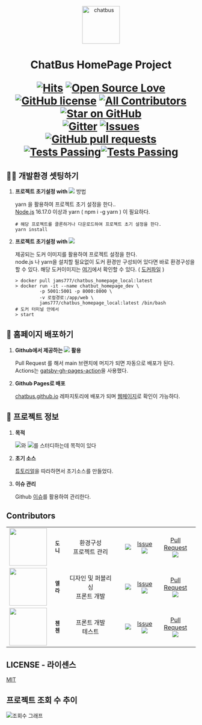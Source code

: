 <p align="center">
  <a href="https://chatbus.github.io">
    <img alt="chatbus" src="https://avatars.githubusercontent.com/u/110974823?s=100&v=4" width="100" />
  </a>
</p>

<h1 align="center">
  ChatBus HomePage Project

<a href="#"><img src="https://hits.seeyoufarm.com/api/count/incr/badge.svg?url=https%3A%2F%2Fgithub.com%2Fchatbus%2Fchatbus_homepage&count_bg=%2379C83D&title_bg=%231553B6&icon=&icon_color=%23E7E7E7&title=%EC%A1%B0%ED%9A%8C%EC%88%98&edge_flat=false" alt="Hits" /></a>
<a href="#"><img src="https://badges.frapsoft.com/os/v1/open-source.svg?v=103" alt="Open Source Love" /></a>
<a href="/LICENSE"><img src="https://img.shields.io/github/license/chatbus/chatbus_homepage.svg" alt="GitHub license" /></a>
<a href="#Contributors"><img src="https://img.shields.io/badge/contributors-3-orange.svg?style=flat-square" alt="All Contributors" /></a>
<a href="https://github.com/chatbus/chatbus_homepage/stargazers"><img src="https://img.shields.io/github/stars/chatbus/chatbus_homepage.svg?style=social" alt="Star on GitHub" /></a>
<br />
<a href="https://gitter.im/chatbus/homepage"><img src="https://badges.gitter.im/chatbus/homepage.svg" alt="Gitter" /></a>
<a href="https://github.com/chatbus/chatbus_homepage/issues"><img alt="Issues" src="https://img.shields.io/github/issues/chatbus/chatbus_homepage?color=0088ff" /></a>
<a href="https://github.com/chatbus/chatbus_homepage/pulls"><img alt="GitHub pull requests" src="https://img.shields.io/github/issues-pr/chatbus/chatbus_homepage?color=0088ff" /></a>
<a href="https://github.com/chatbus/chatbus_homepage/actions"><img alt="Tests Passing" src="https://github.com/chatbus/chatbus_homepage/actions/workflows/main.yml/badge.svg" /><img alt="Tests Passing" src="https://github.com/chatbus/chatbus_homepage/actions/workflows/test.yml/badge.svg" /></a>

</h1>


## 🧑‍💻 개발환경 셋팅하기

1. **프로젝트 초기설정 with [<img src="https://img.shields.io/badge/Yarn-2C8EBB?style=for-the-badge&logo=Yarn&logoColor=white" />](https://classic.yarnpkg.com/lang/en/)** 방법

    yarn 을 활용하여 프로젝트 초기 설정을 한다..<br />
    [Node.js](https://nodejs.org/) 16.17.0 이상과 yarn ( npm i -g yarn ) 이 필요하다.

    ```shell
    # 해당 프로젝트를 클론하거나 다운로드하여 프로젝트 초기 설정을 한다.
    yarn install
    ```

2. **프로젝트 초기설정 with [<img src="https://img.shields.io/badge/Docker-2496ED?style=for-the-badge&logo=Docker&logoColor=white" />](https://www.docker.com/)**
   
    제공되는 도커 이미지를 활용하여 프로젝트 설정을 한다. <br />
    node.js 나 yarn을 설치할 필요없이 도커 환경만 구성되어 있다면 바로 환경구성을 할 수 있다.
    해당 도커이미지는 [여기](https://hub.docker.com/repository/docker/jams777/chatbus_homepage_local)에서 확인할 수 있다. ( [도커파일](https://github.com/chatbus/docker_chatbus_homepage_local) )

    ```shell
    > docker pull jams777/chatbus_homepage_local:latest
    > docker run -it --name chatbut_homepage_dev \
             -p 5001:5001 -p 8000:8000 \
             -v 로컬경로:/app/web \ 
             jams777/chatbus_homepage_local:latest /bin/bash
    # 도커 터미널 안에서
    > start 
    ```

## 🥳 홈페이지 배포하기

1. **Github에서 제공하는 [<img src="https://img.shields.io/badge/GitHub%20Actions-2088FF?style=for-the-badge&logo=GitHub%20Actions&logoColor=white" />](https://github.com/chatbus/chatbus_homepage/actions) 활용**

    Pull Request 를 해서 main 브랜치에 머지가 되면 자동으로 배포가 된다. <br />
    Actions는 [gatsby-gh-pages-action](https://github.com/enriikke/gatsby-gh-pages-action)을 사용했다. 


2. **Github Pages로 배포**
 
    [chatbus.github.io](https://github.com/chatbus/chatbus.github.io) 레파지토리에 배포가 되며 [웹페이지](https://chatbus.github.io)로 확인이 가능하다.    


## 📰 프로젝트 정보

1. **목적**
    
    [<img src="https://img.shields.io/badge/React-61DAFB?style=for-the-badge&logo=React&logoColor=white" />](https://reactjs.org/)와 [<img src="https://img.shields.io/badge/Gatsby-663399?style=for-the-badge&logo=Gatsby&logoColor=white" />](https://www.gatsbyjs.com/)를 스터디하는데 목적이 있다
   

2. **초기 소스**

   [튜토리얼](https://www.gatsbyjs.com/docs/tutorial/)을 따라하면서 초기소스를 만들었다.


3. **이슈 관리**

   Github [이슈](https://github.com/chatbus/chatbus_homepage/issues)를 활용하여 관리한다.


## Contributors

<table>
  <tr>
    <td align="center"><a href="https://github.com/jams777"><img src="https://avatars.githubusercontent.com/u/2595527?v=4&s=100" width="100px;" alt=""/></a></td>
    <td align="center"><sub><b>도니</b></sub></td>
    <td align="center">환경구성 <br />프로젝트 관리</td> 
    <td align="center"><a href="https://github.com/jams777"><img src="http://img.shields.io/badge/-jams777-black?style=for-the-badge&logo=github" alt=""/></a></td>
    <td align="center"><a href="https://github.com/chatbus/chatbus_homepage/commits?author=jams777"><img src="https://img.shields.io/badge/-commit-black??style=for-the-badge&logo=github" /></a></td>
    <td align="center"><a href="https://github.com/chatbus/chatbus_homepage/issues?q=assignee%3Ajams777+is%3Aopen" title="Issue">Issue<br /><img src="https://img.shields.io/github/issues-search/chatbus/chatbus_homepage?query=assignee%3Ajams777+is%3Aopen" /></a></td>    
    <td align="center"><a href="https://github.com/chatbus/chatbus_homepage/pulls?q=is%3Apr+assignee%3Ajams777" title="Pull Requests">Pull Request<br /><img src="https://img.shields.io/github/issues-search/chatbus/chatbus_homepage?query=assignee%3Ajams777+is%3Aopen+is%3Apr" /></a></td>
  </tr>
  <tr>
    <td align="center"><a href="https://github.com/thgml21004"><img src="https://avatars.githubusercontent.com/u/56290407?v=4&s=100" width="100px;" alt=""/></a></td>
    <td align="center"><sub><b>엘라</b></sub></td>
    <td align="center">디자인 및 퍼블리싱<br />프론트 개발</td> 
    <td align="center"><a href="https://github.com/thgml21004"><img src="http://img.shields.io/badge/-thgml21004-black?style=for-the-badge&logo=github" alt=""/></a></td>
    <td align="center"><a href="https://github.com/chatbus/chatbus_homepage/commits?author=thgml21004"><img src="https://img.shields.io/badge/-commit-black??style=for-the-badge&logo=github" /></a></td>
    <td align="center"><a href="https://github.com/chatbus/chatbus_homepage/issues?q=assignee%3Athgml21004+is%3Aopen" title="Issue">Issue<br /><img src="https://img.shields.io/github/issues-search/chatbus/chatbus_homepage?query=assignee%3Athgml21004+is%3Aopen" /></a></td>    
    <td align="center"><a href="https://github.com/chatbus/chatbus_homepage/pulls?q=is%3Apr+assignee%3Athgml21004" title="Pull Requests">Pull Request<br /><img src="https://img.shields.io/github/issues-search/chatbus/chatbus_homepage?query=assignee%3Athgml21004+is%3Aopen+is%3Apr" /></a></td>
  </tr>
  <tr>
    <td align="center"><a href="https://github.com/CheonInJeong"><img src="https://avatars.githubusercontent.com/u/80233325?v=4&s=100" width="100px;" alt=""/></a></td>
    <td align="center"><sub><b>첸첸</b></sub></td>
    <td align="center">프론트 개발<br />테스트</td> 
    <td align="center"><a href="https://github.com/CheonInJeong"><img src="http://img.shields.io/badge/-CheonInJeong-black?style=for-the-badge&logo=github" alt=""/></a></td>
    <td align="center"><a href="https://github.com/chatbus/chatbus_homepage/commits?author=CheonInJeong"><img src="https://img.shields.io/badge/-commit-black??style=for-the-badge&logo=github" /></a></td>
    <td align="center"><a href="https://github.com/chatbus/chatbus_homepage/issues?q=assignee%3ACheonInJeong+is%3Aopen" title="Issue">Issue<br /><img src="https://img.shields.io/github/issues-search/chatbus/chatbus_homepage?query=assignee%3ACheonInJeong+is%3Aopen" /></a></td>    
    <td align="center"><a href="https://github.com/chatbus/chatbus_homepage/pulls?q=is%3Apr+assignee%3ACheonInJeong" title="Pull Requests">Pull Request<br /><img src="https://img.shields.io/github/issues-search/chatbus/chatbus_homepage?query=assignee%3ACheonInJeong+is%3Aopen+is%3Apr" /></a></td>
  </tr>
</table>


## LICENSE - 라이센스 

   [MIT](LICENSE)


## 프로젝트 조회 수 추이

![조회수 그래프](https://hits.seeyoufarm.com/api/count/graph/dailyhits.svg?url=https://github.com/chatbus/chatbus_homepage)




